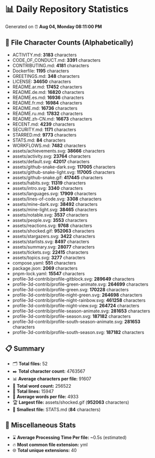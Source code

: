 # 📊 Daily Repository Statistics
Generated on ⏰ **Aug 04, Monday 08:11:00 PM**

## 📂 File Character Counts (Alphabetically)
- ACTIVITY.md: **3183** characters
- CODE_OF_CONDUCT.md: **3391** characters
- CONTRIBUTING.md: **4181** characters
- Dockerfile: **1195** characters
- GREETINGS.md: **348** characters
- LICENSE: **34650** characters
- README.ar.md: **17452** characters
- README.de.md: **16820** characters
- README.es.md: **16936** characters
- README.fr.md: **16984** characters
- README.md: **16736** characters
- README.ru.md: **17832** characters
- README.zh-CN.md: **16673** characters
- RECENT.md: **4239** characters
- SECURITY.md: **1171** characters
- STARRED.md: **9773** characters
- STATS.md: **84** characters
- WORKFLOWS.md: **7482** characters
- assets/achievements.svg: **38666** characters
- assets/activity.svg: **23764** characters
- assets/default.svg: **42017** characters
- assets/github-snake-dark.svg: **117005** characters
- assets/github-snake-light.svg: **117005** characters
- assets/github-snake.gif: **417445** characters
- assets/habits.svg: **11319** characters
- assets/intro.svg: **3340** characters
- assets/languages.svg: **17909** characters
- assets/lines-of-code.svg: **3308** characters
- assets/mine-dark.svg: **38492** characters
- assets/mine-light.svg: **38465** characters
- assets/notable.svg: **3537** characters
- assets/people.svg: **3553** characters
- assets/reactions.svg: **9768** characters
- assets/shocked.gif: **952063** characters
- assets/stargazers.svg: **3422** characters
- assets/starlists.svg: **8497** characters
- assets/summary.svg: **28077** characters
- assets/tickets.svg: **22415** characters
- assets/topics.svg: **3277** characters
- compose.yaml: **551** characters
- package.json: **2069** characters
- pnpm-lock.yaml: **15547** characters
- profile-3d-contrib/profile-gitblock.svg: **289649** characters
- profile-3d-contrib/profile-green-animate.svg: **264699** characters
- profile-3d-contrib/profile-green.svg: **170228** characters
- profile-3d-contrib/profile-night-green.svg: **264698** characters
- profile-3d-contrib/profile-night-rainbow.svg: **461258** characters
- profile-3d-contrib/profile-night-view.svg: **264724** characters
- profile-3d-contrib/profile-season-animate.svg: **281653** characters
- profile-3d-contrib/profile-season.svg: **187182** characters
- profile-3d-contrib/profile-south-season-animate.svg: **281653** characters
- profile-3d-contrib/profile-south-season.svg: **187182** characters

## 📋 Summary
- 🗂️ **Total files:** 52
- ✒️ **Total character count:** 4763567
- 📊 **Average characters per file:** 91607
- 📝 **Total word count:** 256522
- 🧾 **Total lines:** 15947
- 📐 **Average words per file:** 4933
- 🏆 **Largest file:** assets/shocked.gif (**952063** characters)
- 🥉 **Smallest file:** STATS.md (**84** characters)

## 🌟 Miscellaneous Stats
- ⌛ **Average Processing Time Per file:** ~0.5s (estimated)
- 🔥 **Most common file extension:** yml
- 🌐 **Total unique extensions:** 40
